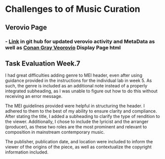 # Challenges to of Music Curation
## Verovio Page
### - [Link](metaRAWN.html) in git hub for updated verovio activity and MetaData as well as [Conan Gray Veorovio](https://vicaselega.github.io/MCA-2023/metaRAWN.html) Display Page html
## Task Evaluation Week.7
I had great difficulties adding genre to MEI header, even after using guidance provided in the instructions for the individual lab in week 5. As such, the genre is included as an additional note instead of a properly integrated subheading, as I was unable to figure out how to do this without receiving an error message.

The MEI guidelines provided were helpful in structuring the header. I adhered to them to the best of my ability to ensure clarity and compliance. After stating the title, I added a subheading to clarify the type of rendition to the viewer. Additionally, I chose to include the lyricist and the arranger (producer), as these two roles are the most prominent and relevant to composition in mainstream contemporary music.

The publisher, publication date, and location were included to inform the viewer of the origins of the piece, as well as contextualize the copyright information included.

